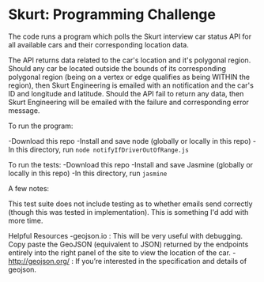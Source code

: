 # Skurt: Programming Challenge
The code runs a program which polls the Skurt interview car status API for all available cars and their corresponding location data.

The API returns data related to the car's location and it's polygonal region.
Should any car be located outside the bounds of its corresponding polygonal
region (being on a vertex or edge qualifies as being WITHIN the region), then
Skurt Engineering is emailed with an notification and the car's ID and longitude
and latitude. Should the API fail to return any data, then Skurt Engineering
will be emailed with the failure and corresponding error message.

To run the program:

-Download this repo
-Install and save node (globally or locally in this repo)
-In this directory, run `node notifyIfDriverOutOfRange.js`

To run the tests:
-Download this repo
-Install and save Jasmine (globally or locally in this repo)
-In this directory, run `jasmine`

A few notes:

This test suite does not include testing as to whether emails send correctly 
(though this was tested in implementation). This is something I'd add with more
time.



Helpful Resources
-geojson.io : This will be very useful with debugging. Copy paste the GeoJSON (equivalent to JSON) returned by the endpoints entirely into the right panel of the site to view the location of the car.
-http://geojson.org/ : If you’re interested in the specification and details of geojson.
